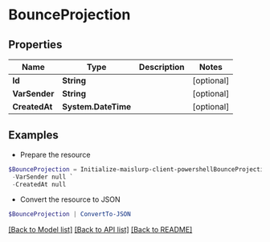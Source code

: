 # BounceProjection
## Properties

Name | Type | Description | Notes
------------ | ------------- | ------------- | -------------
**Id** | **String** |  | [optional] 
**VarSender** | **String** |  | [optional] 
**CreatedAt** | **System.DateTime** |  | [optional] 

## Examples

- Prepare the resource
```powershell
$BounceProjection = Initialize-maislurp-client-powershellBounceProjection  -Id null `
 -VarSender null `
 -CreatedAt null
```

- Convert the resource to JSON
```powershell
$BounceProjection | ConvertTo-JSON
```

[[Back to Model list]](../README#documentation-for-models) [[Back to API list]](../README#documentation-for-api-endpoints) [[Back to README]](../README)

